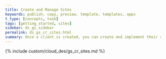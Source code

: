 ```yaml
---
title: Create and Manage Sites
keywords: publish, copy, preview, template, templates, apps
t_type: [concepts, task]
tags: [getting_started, sites]
sidebar: ds_gs_sidebar
permalink: ds_gs_cr_sites.html
summary: Once a client is created, you can create and implement their site(s) from Cloud Admin. You can also create templates that you can copy to create new sites. Once the site is created, you can use the Editor to edit, preview, and publish the site.
---
```

{% include custom/cloud_des/gs_cr_sites.md %}